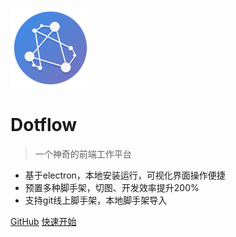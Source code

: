 ![logo](_media/icon.png)

# Dotflow

> 一个神奇的前端工作平台

* 基于electron，本地安装运行，可视化界面操作便捷
* 预置多种脚手架，切图、开发效率提升200%
* 支持git线上脚手架，本地脚手架导入

[GitHub](https://github.com/hyruleteam/dotflow)
[快速开始](#是什么)